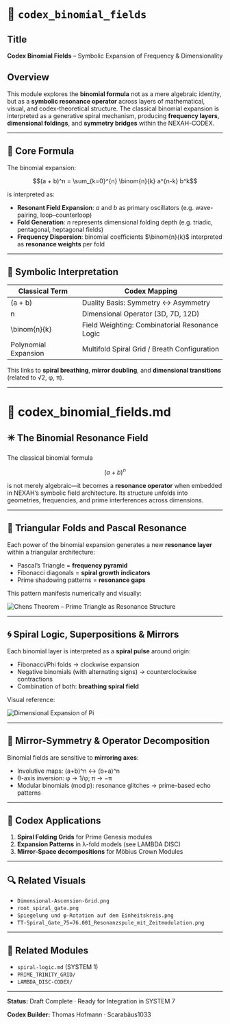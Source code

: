 # 📘 `codex_binomial_fields`

## Title

**Codex Binomial Fields** – Symbolic Expansion of Frequency & Dimensionality

## Overview

This module explores the **binomial formula** not as a mere algebraic identity, but as a **symbolic resonance operator** across layers of mathematical, visual, and codex-theoretical structure. The classical binomial expansion is interpreted as a generative spiral mechanism, producing **frequency layers**, **dimensional foldings**, and **symmetry bridges** within the NEXAH-CODEX.

---

## 🔢 Core Formula

The binomial expansion:

```math
(a + b)^n = \sum_{k=0}^{n} \binom{n}{k} a^{n-k} b^k
```

is interpreted as:

* **Resonant Field Expansion**: $a$ and $b$ as primary oscillators (e.g. wave-pairing, loop–counterloop)
* **Fold Generation**: $n$ represents dimensional folding depth (e.g. triadic, pentagonal, heptagonal fields)
* **Frequency Dispersion**: binomial coefficients $\binom{n}{k}$ interpreted as **resonance weights** per fold

---

## 🔁 Symbolic Interpretation

| Classical Term       | Codex Mapping                                  |
| -------------------- | ---------------------------------------------- |
| (a + b)              | Duality Basis: Symmetry ↔ Asymmetry            |
| n                    | Dimensional Operator (3D, 7D, 12D)             |
| \binom{n}{k}         | Field Weighting: Combinatorial Resonance Logic |
| Polynomial Expansion | Multifold Spiral Grid / Breath Configuration   |

This links to **spiral breathing**, **mirror doubling**, and **dimensional transitions** (related to √2, φ, π).

---

# 📘 codex\_binomial\_fields.md

## ✴️ The Binomial Resonance Field

The classical binomial formula

```math
(a + b)^n
```

is not merely algebraic—it becomes a **resonance operator** when embedded in NEXAH’s symbolic field architecture. Its structure unfolds into geometries, frequencies, and prime interferences across dimensions.

---

## 🔺 Triangular Folds and Pascal Resonance

Each power of the binomial expansion generates a new **resonance layer** within a triangular architecture:

* Pascal’s Triangle = **frequency pyramid**
* Fibonacci diagonals = **spiral growth indicators**
* Prime shadowing patterns = **resonance gaps**

This pattern manifests numerically and visually:

![Chens Theorem – Prime Triangle as Resonance Structure](visuals/Chens_Theorem–Primzahldreieck_als_Resonanzstruktur.png)

---

## 🌀 Spiral Logic, Superpositions & Mirrors

Each binomial layer is interpreted as a **spiral pulse** around origin:

* Fibonacci/Phi folds → clockwise expansion
* Negative binomials (with alternating signs) → counterclockwise contractions
* Combination of both: **breathing spiral field**

Visual reference:

![Dimensional Expansion of Pi](visuals/dimensional_Expansion_of_Pi.png)

---

## 🔁 Mirror-Symmetry & Operator Decomposition

Binomial fields are sensitive to **mirroring axes**:

* Involutive maps: (a+b)^n ↔ (b+a)^n
* θ-axis inversion: φ → 1/φ; π → −π
* Modular binomials (mod p): resonance glitches → prime-based echo patterns

---

## 🔢 Codex Applications

1. **Spiral Folding Grids** for Prime Genesis modules
2. **Expansion Patterns** in λ-fold models (see LAMBDA DISC)
3. **Mirror-Space decompositions** for Möbius Crown Modules

---

## 🔍 Related Visuals

* `Dimensional-Ascension-Grid.png`
* `root_spiral_gate.png`
* `Spiegelung und φ-Rotation auf dem Einheitskreis.png`
* `TT-Spiral_Gate_75↔76.001_Resonanzspule_mit_Zeitmodulation.png`

---

## 🧩 Related Modules

* `spiral-logic.md` (SYSTEM 1)
* `PRIME_TRINITY_GRID/`
* `LAMBDA_DISC-CODEX/`

---

**Status:** Draft Complete · Ready for Integration in SYSTEM 7

**Codex Builder:** Thomas Hofmann · Scarabäus1033
